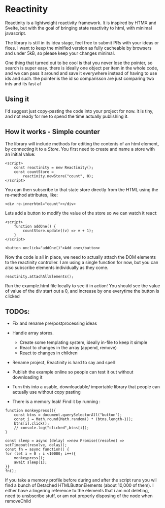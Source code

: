 # Reactinity

Reactinity is a lightweight reactivity framework. It is inspired by HTMX and Svelte, but with the goal of bringing state reactivity to html, with minimal javascript.

The library is still in its idea stage, feel free to submit PRs with your ideas or fixes. I want to keep the minified version as fully cacheable by browsers and under 5kB, so please keep your changes minimal.

One thing that turned out to be cool is that you never lose the pointer, so search is super easy. there is ideally one object per item in the whole code, and we can pass it around and save it everywhere instead of having to use ids and such. the pointer is the id so comparisson are just comparing two ints and its fast af

## Using it

I'd suggest just copy-pasting the code into your project for now. It is tiny, and not ready for me to spend the time actually publishing it.

## How it works - Simple counter

The library will include methods for editing the contents of an html element, by connecting it to a _Store_. You first need to create and name a store with an initial value:

```
<script>
    const reactinity = new Reactinity();
    const countStore =
        reactinity.newStore("count", 0);
</script>
```

You can then subscribe to that state store directly from the HTML using the re-method attributes, like:

```
<div re-innerhtml="count"></div>
```

Lets add a button to modify the value of the store so we can watch it react:

```
<script>
    function addOne() {
        countStore.update((v) => v + 1);
    }
</script>

<button onclick="addOne()">Add one</button>
```

Now the code is all in place, we need to actually attach the DOM elements to the reactinity controller. I am using a single function for now, but you can also subscribe elements individually as they come.

```
reactinity.attachAllElements();
```

Run the example.html file locally to see it in action! You should see the value of value of the div start out a 0, and increase by one everytime the button is clicked

## TODOs:

- Fix and rename pre/postprocessing ideas
- Handle array stores.
  - Create some templating system, ideally in-file to keep it simple
  - React to changes in the array (append, remove)
  - React to changes in children
- Rename project, Reactinity is hard to say and spell
- Publish the example online so people can test it out without downloading it
- Turn this into a usable, downloadable/ importable library that people can actually use without copy pasting

- There is a memory leak! Find it by running :

```
function monkeypress(){
    const btns = document.querySelectorAll("button");
    const i = Math.round(Math.random() * (btns.length-1));
    btns[i].click();
    // console.log("clicked",btns[i]);
}

const sleep = async (delay) =>new Promise((resolve) => setTimeout(resolve, delay));
const fn = async function() {
for (let i = 0 ; i <10000; i++){
    monkeypress();
    await sleep(1);
}}
fn();
```

If you take a memory profile before during and after the script runs you wil find a bunch of Detached HTMLButtonElements (about 10,000 of them). I either have a lingering reference to the elements that i am not deleting, need to unsbscribe stuff, or am not properly disposing of the node when removeChild
